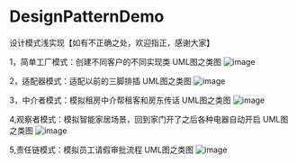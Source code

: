 # DesignPatternDemo
设计模式浅实现【如有不正确之处，欢迎指正，感谢大家】

1，简单工厂模式：创建不同客户的不同实现类
UML图之类图
![image](https://user-images.githubusercontent.com/30896282/177081710-c0a8d348-104f-4e33-a448-60750258b41a.png)

2，适配器模式：适配以前的三脚排插
UML图之类图
![image](https://user-images.githubusercontent.com/30896282/177441767-ee50a168-0b3f-4d34-b340-0a5519a14a68.png)

3，中介者模式：模拟租房中介帮租客和房东传话
UML图之类图
![image](https://user-images.githubusercontent.com/30896282/177933715-84a3e16f-29c9-439f-a53a-307d67e271ec.png)

4,观察者模式：模拟智能家居场景，回到家门开了之后各种电器自动开启
UML图之类图
![image](https://user-images.githubusercontent.com/30896282/178403000-c8240c6a-fa98-4b04-8f8f-46da2b72da5e.png)

5,责任链模式：模拟员工请假审批流程
UML图之类图
![image](https://user-images.githubusercontent.com/30896282/178694550-79c1477f-b895-4146-abc4-244c6514e55b.png)



